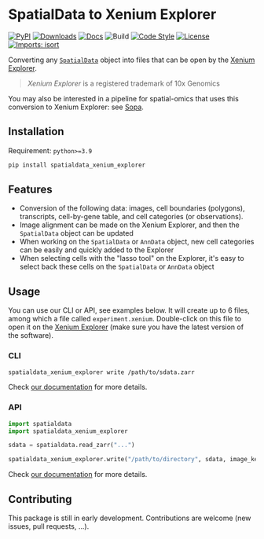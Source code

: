 # SpatialData to Xenium Explorer

[![PyPI](https://img.shields.io/pypi/v/spatialdata_xenium_explorer.svg)](https://pypi.org/project/spatialdata_xenium_explorer)
[![Downloads](https://static.pepy.tech/badge/spatialdata_xenium_explorer)](https://pepy.tech/project/spatialdata_xenium_explorer)
[![Docs](https://img.shields.io/badge/docs-mkdocs-blue)](https://quentinblampey.github.io/spatialdata_xenium_explorer/)
![Build](https://github.com/quentinblampey/spatialdata_xenium_explorer/workflows/ci/badge.svg)
[![Code Style](https://img.shields.io/badge/code%20style-black-000000.svg)](https://github.com/python/black)
[![License](https://img.shields.io/pypi/l/spatialdata_xenium_explorer.svg)](https://github.com/quentinblampey/spatialdata_xenium_explorer/blob/master/LICENSE)
[![Imports: isort](https://img.shields.io/badge/imports-isort-blueviolet)](https://pycqa.github.io/isort/)

Converting any [`SpatialData`](https://github.com/scverse/spatialdata) object into files that can be open by the [Xenium Explorer](https://www.10xgenomics.com/support/software/xenium-explorer).

> *Xenium Explorer* is a registered trademark of 10x Genomics

You may also be interested in a pipeline for spatial-omics that uses this conversion to Xenium Explorer: see [Sopa](https://github.com/gustaveroussy/sopa).

## Installation

Requirement: `python>=3.9`

```sh
pip install spatialdata_xenium_explorer
```

## Features

- Conversion of the following data: images, cell boundaries (polygons), transcripts, cell-by-gene table, and cell categories (or observations).
- Image alignment can be made on the Xenium Explorer, and then the `SpatialData` object can be updated
- When working on the `SpatialData` or `AnnData` object, new cell categories can be easily and quickly added to the Explorer
- When selecting cells with the "lasso tool" on the Explorer, it's easy to select back these cells on the `SpatialData` or `AnnData` object

## Usage

You can use our CLI or API, see examples below. It will create up to 6 files, among which a file called `experiment.xenium`. Double-click on this file to open it on the [Xenium Explorer](https://www.10xgenomics.com/support/software/xenium-explorer/downloads) (make sure you have the latest version of the software).

### CLI

```sh
spatialdata_xenium_explorer write /path/to/sdata.zarr
```

Check [our documentation](https://quentinblampey.github.io/spatialdata_xenium_explorer/cli) for more details.

### API

```python
import spatialdata
import spatialdata_xenium_explorer

sdata = spatialdata.read_zarr("...")

spatialdata_xenium_explorer.write("/path/to/directory", sdata, image_key, shapes_key, points_key, gene_column)
```

Check [our documentation](https://quentinblampey.github.io/spatialdata_xenium_explorer/api) for more details.

## Contributing

This package is still in early development. Contributions are welcome (new issues, pull requests, ...).
